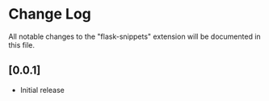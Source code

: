 # Change Log
All notable changes to the "flask-snippets" extension will be documented in this file.

## [0.0.1]
- Initial release